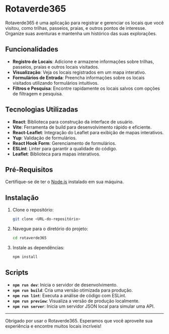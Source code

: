# Rotaverde365

Rotaverde365 é uma aplicação para registrar e gerenciar os locais que você visitou, como trilhas, passeios, praias, e outros pontos de interesse. Organize suas aventuras e mantenha um histórico das suas explorações.

## Funcionalidades

- **Registro de Locais**: Adicione e armazene informações sobre trilhas, passeios, praias e outros locais visitados.
- **Visualização**: Veja os locais registrados em um mapa interativo.
- **Formulários de Entrada**: Preencha informações sobre os locais visitados utilizando formulários intuitivos.
- **Filtros e Pesquisa**: Encontre rapidamente os locais salvos com opções de filtragem e pesquisa.

## Tecnologias Utilizadas

- **React**: Biblioteca para construção da interface de usuário.
- **Vite**: Ferramenta de build para desenvolvimento rápido e eficiente.
- **React-Leaflet**: Integração do Leaflet para exibição de mapas interativos.
- **Yup**: Validação de formulários.
- **React Hook Form**: Gerenciamento de formulários.
- **ESLint**: Linter para garantir a qualidade do código.
- **Leaflet**: Biblioteca para mapas interativos.

## Pré-Requisitos

Certifique-se de ter o [Node.js](https://nodejs.org/) instalado em sua máquina.

## Instalação

1. Clone o repositório:

    ```bash
    git clone <URL-do-repositório>
    ```

2. Navegue para o diretório do projeto:

    ```bash
    cd rotaverde365
    ```

3. Instale as dependências:

    ```bash
    npm install
    ```

## Scripts

- **`npm run dev`**: Inicia o servidor de desenvolvimento.
- **`npm run build`**: Cria uma versão otimizada para produção.
- **`npm run lint`**: Executa a análise de código com ESLint.
- **`npm run preview`**: Visualiza a versão de produção localmente.
- **`npm run server`**: Inicia um servidor JSON local para simular uma API.

---

Obrigado por usar o Rotaverde365. Esperamos que você aproveite sua experiência e encontre muitos locais incríveis!
